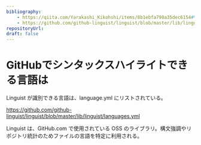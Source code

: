 ```yaml
---
bibliography: 
    - https://qiita.com/Yarakashi_Kikohshi/items/8b1ebfa798a35dec6154#%E3%82%B7%E3%83%B3%E3%82%BF%E3%83%83%E3%82%AF%E3%82%B9%E3%83%8F%E3%82%A4%E3%83%A9%E3%82%A4%E3%83%88
    - https://github.com/github-linguist/linguist/blob/master/lib/linguist/languages.yml
repositoryUrl:
draft: false
---
```


# GitHubでシンタックスハイライトできる言語は

Linguist が識別できる言語は、language.yml にリストされている。

https://github.com/github-linguist/linguist/blob/master/lib/linguist/languages.yml

Linguist は、GitHub.com で使用されている OSS のライブラリ。構文強調やリポジトリ統計のためファイルの言語を特定に利用される。
